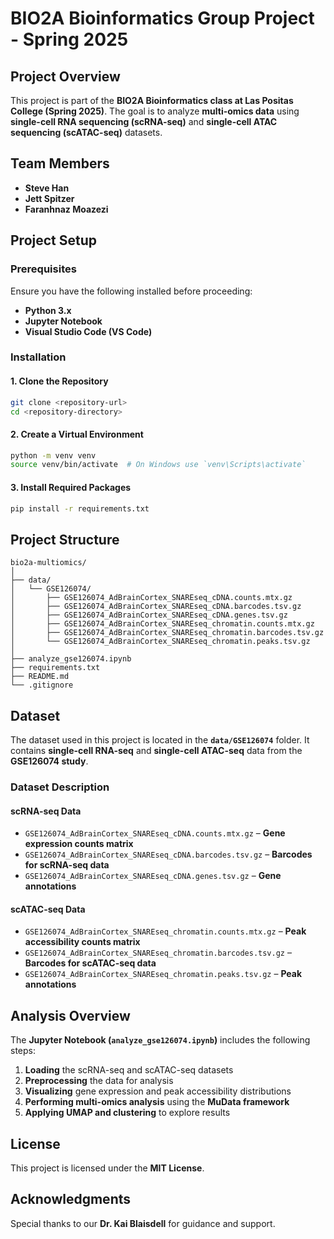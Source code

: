 # **BIO2A Bioinformatics Group Project - Spring 2025**

## **Project Overview**
This project is part of the **BIO2A Bioinformatics class at Las Positas College (Spring 2025)**. The goal is to analyze **multi-omics data** using **single-cell RNA sequencing (scRNA-seq)** and **single-cell ATAC sequencing (scATAC-seq)** datasets.

## **Team Members**
- **Steve Han**
- **Jett Spitzer**
- **Faranhnaz Moazezi**

## **Project Setup**

### **Prerequisites**
Ensure you have the following installed before proceeding:
- **Python 3.x**
- **Jupyter Notebook**
- **Visual Studio Code (VS Code)**

### **Installation**
#### **1. Clone the Repository**
```bash
git clone <repository-url>
cd <repository-directory>
```

#### **2. Create a Virtual Environment**
```bash
python -m venv venv
source venv/bin/activate  # On Windows use `venv\Scripts\activate`
```

#### **3. Install Required Packages**
```bash
pip install -r requirements.txt
```

## **Project Structure**
```
bio2a-multiomics/
│
├── data/
│   └── GSE126074/
│       ├── GSE126074_AdBrainCortex_SNAREseq_cDNA.counts.mtx.gz
│       ├── GSE126074_AdBrainCortex_SNAREseq_cDNA.barcodes.tsv.gz
│       ├── GSE126074_AdBrainCortex_SNAREseq_cDNA.genes.tsv.gz
│       ├── GSE126074_AdBrainCortex_SNAREseq_chromatin.counts.mtx.gz
│       ├── GSE126074_AdBrainCortex_SNAREseq_chromatin.barcodes.tsv.gz
│       └── GSE126074_AdBrainCortex_SNAREseq_chromatin.peaks.tsv.gz
│
├── analyze_gse126074.ipynb
├── requirements.txt
├── README.md
└── .gitignore
```

## **Dataset**
The dataset used in this project is located in the **`data/GSE126074`** folder. It contains **single-cell RNA-seq** and **single-cell ATAC-seq** data from the **GSE126074 study**.

### **Dataset Description**
#### **scRNA-seq Data**
- `GSE126074_AdBrainCortex_SNAREseq_cDNA.counts.mtx.gz` – **Gene expression counts matrix**
- `GSE126074_AdBrainCortex_SNAREseq_cDNA.barcodes.tsv.gz` – **Barcodes for scRNA-seq data**
- `GSE126074_AdBrainCortex_SNAREseq_cDNA.genes.tsv.gz` – **Gene annotations**

#### **scATAC-seq Data**
- `GSE126074_AdBrainCortex_SNAREseq_chromatin.counts.mtx.gz` – **Peak accessibility counts matrix**
- `GSE126074_AdBrainCortex_SNAREseq_chromatin.barcodes.tsv.gz` – **Barcodes for scATAC-seq data**
- `GSE126074_AdBrainCortex_SNAREseq_chromatin.peaks.tsv.gz` – **Peak annotations**

## **Analysis Overview**
The **Jupyter Notebook (`analyze_gse126074.ipynb`)** includes the following steps:
1. **Loading** the scRNA-seq and scATAC-seq datasets
2. **Preprocessing** the data for analysis
3. **Visualizing** gene expression and peak accessibility distributions
4. **Performing multi-omics analysis** using the **MuData framework**
5. **Applying UMAP and clustering** to explore results

## **License**
This project is licensed under the **MIT License**.

## **Acknowledgments**
Special thanks to our **Dr. Kai Blaisdell** for guidance and support.
